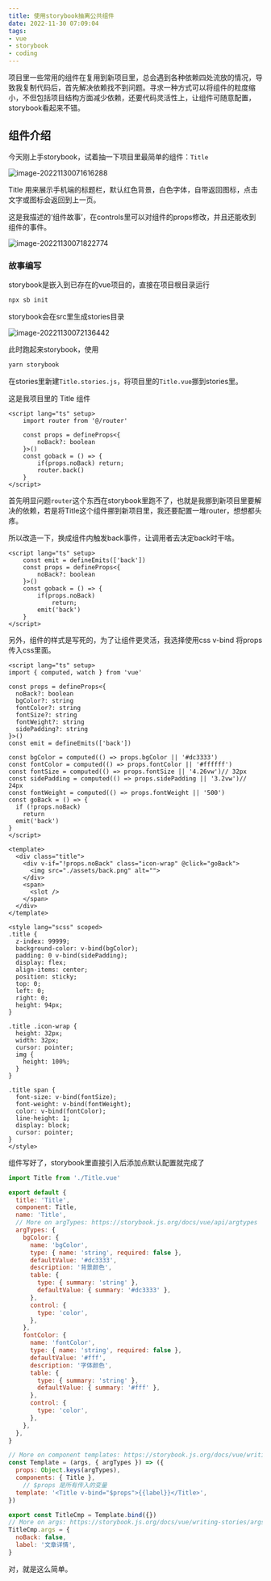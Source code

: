 ```yaml
---
title: 使用storybook抽离公共组件
date: 2022-11-30 07:09:04
tags:
- vue
- storybook
- coding
---
```


项目里一些常用的组件在复用到新项目里，总会遇到各种依赖四处流放的情况，导致我复制代码后，首先解决依赖找不到问题。寻求一种方式可以将组件的粒度缩小，不但包括项目结构方面减少依赖，还要代码灵活性上，让组件可随意配置，storybook看起来不错。

<!--more-->

## 组件介绍

今天刚上手storybook，试着抽一下项目里最简单的组件：`Title`



![image-20221130071616288](使用storybook抽离公共组件/image-20221130071616288.png)

Title 用来展示手机端的标题栏，默认红色背景，白色字体，自带返回图标，点击文字或图标会返回到上一页。

这是我描述的‘组件故事’，在controls里可以对组件的props修改，并且还能收到组件的事件。

![image-20221130071822774](使用storybook抽离公共组件/image-20221130071822774.png)





### 故事编写

storybook是嵌入到已存在的vue项目的，直接在项目根目录运行

```bash
npx sb init
```

storybook会在src里生成stories目录

![image-20221130072136442](使用storybook抽离公共组件/image-20221130072136442.png)

此时跑起来storybook，使用

```bash
yarn storybook
```

在stories里新建`Title.stories.js`，将项目里的`Title.vue`挪到stories里。

这是我项目里的 Title 组件

```vue
<script lang="ts" setup>
    import router from '@/router'

    const props = defineProps<{
        noBack?: boolean
    }>()
    const goback = () => {
		if(props.noBack) return;
        router.back()
    }
</script>
```

首先明显问题`router`这个东西在storybook里跑不了，也就是我挪到新项目里要解决的依赖，若是将Title这个组件挪到新项目里，我还要配置一堆router，想想都头疼。

所以改造一下，换成组件内触发back事件，让调用者去决定back时干啥。

```vue
<script lang="ts" setup>
	const emit = defineEmits(['back'])
    const props = defineProps<{
        noBack?: boolean
    }>()
    const goback = () => {
		if(props.noBack) 
        	return;
        emit('back')
    }
</script>
```

另外，组件的样式是写死的，为了让组件更灵活，我选择使用css v-bind 将props传入css里面。

```vue
<script lang="ts" setup>
import { computed, watch } from 'vue'

const props = defineProps<{
  noBack?: boolean
  bgColor?: string
  fontColor?: string
  fontSize?: string
  fontWeight?: string
  sidePadding?: string
}>()
const emit = defineEmits(['back'])

const bgColor = computed(() => props.bgColor || '#dc3333')
const fontColor = computed(() => props.fontColor || '#ffffff')
const fontSize = computed(() => props.fontSize || '4.26vw')// 32px
const sidePadding = computed(() => props.sidePadding || '3.2vw')// 24px
const fontWeight = computed(() => props.fontWeight || '500')
const goBack = () => {
  if (!props.noBack)
    return
  emit('back')
}
</script>

<template>
  <div class="title">
    <div v-if="!props.noBack" class="icon-wrap" @click="goBack">
      <img src="./assets/back.png" alt="">
    </div>
    <span>
      <slot />
    </span>
  </div>
</template>

<style lang="scss" scoped>
.title {
  z-index: 99999;
  background-color: v-bind(bgColor);
  padding: 0 v-bind(sidePadding);
  display: flex;
  align-items: center;
  position: sticky;
  top: 0;
  left: 0;
  right: 0;
  height: 94px;
}

.title .icon-wrap {
  height: 32px;
  width: 32px;
  cursor: pointer;
  img {
    height: 100%;
  }
}

.title span {
  font-size: v-bind(fontSize);
  font-weight: v-bind(fontWeight);
  color: v-bind(fontColor);
  line-height: 1;
  display: block;
  cursor: pointer;
}
</style>
```

组件写好了，storybook里直接引入后添加点默认配置就完成了

```javascript
import Title from './Title.vue'

export default {
  title: 'Title',
  component: Title,
  name: 'Title',
  // More on argTypes: https://storybook.js.org/docs/vue/api/argtypes
  argTypes: {
    bgColor: {
      name: 'bgColor',
      type: { name: 'string', required: false },
      defaultValue: '#dc3333',
      description: '背景颜色',
      table: {
        type: { summary: 'string' },
        defaultValue: { summary: '#dc3333' },
      },
      control: {
        type: 'color',
      },
    },
    fontColor: {
      name: 'fontColor',
      type: { name: 'string', required: false },
      defaultValue: '#fff',
      description: '字体颜色',
      table: {
        type: { summary: 'string' },
        defaultValue: { summary: '#fff' },
      },
      control: {
        type: 'color',
      },
    },
  },
}

// More on component templates: https://storybook.js.org/docs/vue/writing-stories/introduction#using-args
const Template = (args, { argTypes }) => ({
  props: Object.keys(argTypes),
  components: { Title },
    // $props 是所有传入的变量
  template: '<Title v-bind="$props">{{label}}</Title>',
})

export const TitleCmp = Template.bind({})
// More on args: https://storybook.js.org/docs/vue/writing-stories/args
TitleCmp.args = {
  noBack: false,
  label: '文章详情',
}
```

对，就是这么简单。

